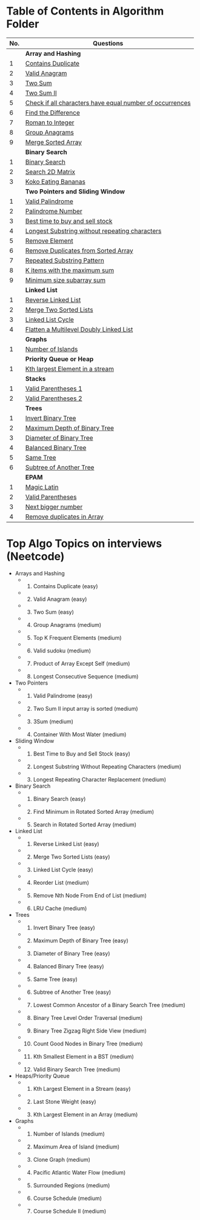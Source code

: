 # Table of Contents in Algorithm Folder

| No. | Questions |
| --- | --------- |
|   | **Array and Hashing** |
| 1 | [Contains Duplicate](./Algorithm/Array&Hashing.md)|
| 2 | [Valid Anagram](./Algorithm/Array&Hashing.md)|
| 3 | [Two Sum](./Algorithm/Array&Hashing.md)|
| 4 | [Two Sum II](./Algorithm/Array&Hashing.md)|
| 5 | [Check if all characters have equal number of occurrences](./Algorithm/Array&Hashing.md)|
| 6 | [Find the Difference](./Algorithm/Array&Hashing.md)|
| 7 | [Roman to Integer](./Algorithm/Array&Hashing.md)|
| 8 | [Group Anagrams](./Algorithm/Array&Hashing.md)|
| 9 | [Merge Sorted Array](./Algorithm/Array&Hashing.md)|
|   | **Binary Search** |
| 1 | [Binary Search](./Algorithm/BinarySearch.md)|
| 2 | [Search 2D Matrix](./Algorithm/BinarySearch.md)|
| 3 | [Koko Eating Bananas](./Algorithm/BinarySearch.md)|
|   | **Two Pointers and Sliding Window** |
| 1 | [Valid Palindrome](./Algorithm/TwoPointers.md)|
| 2 | [Palindrome Number](./Algorithm/TwoPointers.md)|
| 3 | [Best time to buy and sell stock](./Algorithm/TwoPointers.md)|
| 4 | [Longest Substring without repeating characters](./Algorithm/TwoPointers.md)|
| 5 | [Remove Element](./Algorithm/TwoPointers.md)|
| 6 | [Remove Duplicates from Sorted Array](./Algorithm/TwoPointers.md)|
| 7 | [Repeated Substring Pattern](./Algorithm/TwoPointers.md)|
| 8 | [K items with the maximum sum](./Algorithm/TwoPointers.md)|
| 9 | [Minimum size subarray sum](./Algorithm/TwoPointers.md)|
|   | **Linked List** |
| 1 | [Reverse Linked List](./Algorithm/LinkedList.md)|
| 2 | [Merge Two Sorted Lists](./Algorithm/LinkedList.md)|
| 3 | [Linked List Cycle](./Algorithm/LinkedList.md)|
| 4 | [Flatten a Multilevel Doubly Linked List](./Algorithm/DoublyLinkedList.md)|
|   | **Graphs** |
| 1 | [Number of Islands](./Algorithm/Graphs.md)|
|   | **Priority Queue or  Heap** |
| 1 | [Kth largest Element in a stream](./Algorithm/PriorityQueue.md)|
|   | **Stacks** |
| 1 | [Valid Parentheses 1](./Algorithm/Stack.md)|
| 2 | [Valid Parentheses 2](./Algorithm/Stack.md)|
|   | **Trees** |
| 1 | [Invert Binary Tree](./Algorithm/Trees.md)|
| 2 | [Maximum Depth of Binary Tree](./Algorithm/Trees.md)|
| 3 | [Diameter of Binary Tree](./Algorithm/Trees.md)|
| 4 | [Balanced Binary Tree](./Algorithm/Trees.md)|
| 5 | [Same Tree](./Algorithm/Trees.md)|
| 6 | [Subtree of Another Tree](./Algorithm/Trees.md)|
|   | **EPAM** |
| 1 | [Magic Latin](./Algorithm/algoEpam.md)|
| 2 | [Valid Parentheses](./Algorithm/algoEpam.md)|
| 3 | [Next bigger number](./Algorithm/algoEpam.md)|
| 4 | [Remove duplicates in Array](./Algorithm/algoEpam.md)|


# Top Algo Topics on interviews (Neetcode)

-   Arrays and Hashing
    - 1. Contains Duplicate (easy)
    - 2. Valid Anagram (easy)
    - 3. Two Sum (easy)
    - 4. Group Anagrams (medium)
    - 5. Top K Frequent Elements (medium)
    - 6. Valid sudoku (medium)
    - 7. Product of Array Except Self (medium)
    - 8. Longest Consecutive Sequence (medium)
-   Two Pointers
    - 1. Valid Palindrome (easy)
    - 2. Two Sum II input array is sorted (medium)
    - 3. 3Sum (medium)
    - 4. Container With Most Water (medium)
-   Sliding Window
    - 1. Best Time to Buy and Sell Stock (easy)
    - 2. Longest Substring Without Repeating Characters (medium)
    - 3. Longest Repeating Character Replacement (medium)
-   Binary Search
    - 1. Binary Search (easy)
    - 2. Find Minimum in Rotated Sorted Array (medium)
    - 5. Search in Rotated Sorted Array (medium)
-   Linked List
    - 1. Reverse Linked List (easy)
    - 2. Merge Two Sorted Lists (easy)
    - 3. Linked List Cycle (easy)
    - 4. Reorder List (medium)
    - 5. Remove Nth Node From End of List (medium)
    - 6. LRU Cache (medium)
-   Trees
    - 1. Invert Binary Tree (easy)
    - 2. Maximum Depth of Binary Tree (easy)
    - 3. Diameter of Binary Tree (easy)
    - 4. Balanced Binary Tree (easy)
    - 5. Same Tree (easy)
    - 6. Subtree of Another Tree (easy)
    - 7. Lowest Common Ancestor of a Binary Search Tree (medium)
    - 8. Binary Tree Level Order Traversal (medium)
    - 9. Binary Tree Zigzag Right Side View (medium)
    - 10. Count Good Nodes in Binary Tree (medium)
    - 11. Kth Smallest Element in a BST (medium)
    - 12. Valid Binary Search Tree (medium)
-   Heaps/Priority Queue
    - 1. Kth Largest Element in a Stream (easy)
    - 2. Last Stone Weight (easy)
    - 3. Kth Largest Element in an Array (medium)
-   Graphs
    - 1. Number of Islands (medium)
    - 2. Maximum Area of Island (medium)
    - 3. Clone Graph (medium)
    - 4. Pacific Atlantic Water Flow (medium)
    - 5. Surrounded Regions (medium)
    - 6. Course Schedule (medium)
    - 7. Course Schedule II (medium)
